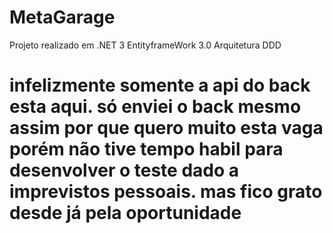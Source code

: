 # MetaGarage

Projeto realizado em .NET 3
EntityframeWork 3.0
Arquitetura DDD

# infelizmente somente a api do back esta aqui. só enviei o back mesmo assim por que quero muito esta vaga porém não tive tempo habil para desenvolver o teste dado a imprevistos pessoais. mas fico grato desde já pela oportunidade

